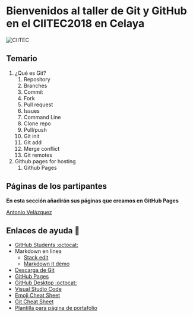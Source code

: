 # Bienvenidos al taller de Git y GitHub en el CIITEC2018 en Celaya

![CIITEC](/imagenes/banner.jpeg)

## Temario
1. ¿Qué es Git?
   1. Repository
   1. Branches
   1. Commit
   1. Fork
   1. Pull request
   1. Issues
   1. Command Line
   1. Clone repo
   1. Pull/push
   1. Git init
   1. Git add
   1. Merge conflict
   1. Git remotes
2. Github pages for hosting
   1. Github Pages
   
## Páginas de los partipantes
  **En esta sección añadirán sus páginas que creamos en GitHub Pages**
     
   [Antonio Velázquez](http://antonio072.github.io)
   

## Enlaces de ayuda :closed_book:
   - [GitHub Students :octocat:](https://education.github.com/students)
   - Markdown en linea
      - [Stack edit](https://stackedit.io/app)
      - [Markdown it demo](https://markdown-it.github.io/)
   - [Descarga de Git](https://git-scm.com/downloads)
   - [GitHub Pages](https://pages.github.com/)
   - [GitHub Desktop :octocat: ](https://desktop.github.com/)
   - [Visual Studio Code](https://code.visualstudio.com/Download)
   - [Emoji Cheat Sheet](https://github.com/ikatyang/emoji-cheat-sheet/blob/master/README.md)
   - [Git Cheat Sheet](https://services.github.com/on-demand/downloads/github-git-cheat-sheet.pdf)
   - [Plantilla para página de portafolio](https://startbootstrap.com/template-overviews/freelancer/)
   
 
